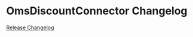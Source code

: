 # OmsDiscountConnector Changelog

[Release Changelog](https://github.com/spryker/oms-discount-connector/releases)

